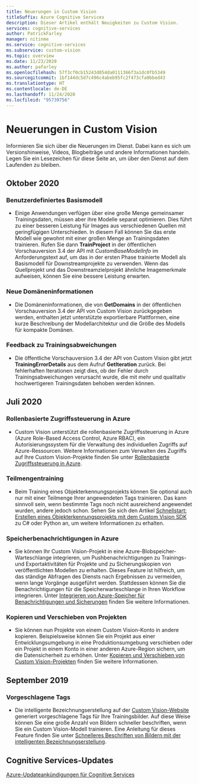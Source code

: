 ```yaml
---
title: Neuerungen in Custom Vision
titleSuffix: Azure Cognitive Services
description: Dieser Artikel enthält Neuigkeiten zu Custom Vision.
services: cognitive-services
author: PatrickFarley
manager: nitinme
ms.service: cognitive-services
ms.subservice: custom-vision
ms.topic: overview
ms.date: 11/23/2020
ms.author: pafarley
ms.openlocfilehash: 57f3cf0cb15243d054da0111366f3a1dc0fb5349
ms.sourcegitcommit: 1bf144dc5d7c496c4abeb95fc2f473cfa0bbed43
ms.translationtype: HT
ms.contentlocale: de-DE
ms.lasthandoff: 11/24/2020
ms.locfileid: "95739756"
---
```

# <a name="whats-new-in-custom-vision"></a>Neuerungen in Custom Vision

Informieren Sie sich über die Neuerungen im Dienst. Dabei kann es sich um Versionshinweise, Videos, Blogbeiträge und andere Informationen handeln. Legen Sie ein Lesezeichen für diese Seite an, um über den Dienst auf dem Laufenden zu bleiben.


## <a name="october-2020"></a>Oktober 2020 

### <a name="custom-base-model"></a>Benutzerdefiniertes Basismodell

- Einige Anwendungen verfügen über eine große Menge gemeinsamer Trainingsdaten, müssen aber ihre Modelle separat optimieren. Dies führt zu einer besseren Leistung für Images aus verschiedenen Quellen mit geringfügigen Unterschieden. In diesem Fall können Sie das erste Modell wie gewohnt mit einer großen Menge an Trainingsdaten trainieren. Rufen Sie dann **TrainProject** in der öffentlichen Vorschauversion 3.4 der API mit _CustomBaseModelInfo_ im Anforderungstext auf, um das in der ersten Phase trainierte Modell als Basismodell für Downstreamprojekte zu verwenden. Wenn das Quellprojekt und das Downstreamzielprojekt ähnliche Imagemerkmale aufweisen, können Sie eine bessere Leistung erwarten. 

### <a name="new-domain-information"></a>Neue Domäneninformationen

- Die Domäneninformationen, die von **GetDomains** in der öffentlichen Vorschauversion 3.4 der API von Custom Vision zurückgegeben werden, enthalten jetzt unterstützte exportierbare Plattformen, eine kurze Beschreibung der Modellarchitektur und die Größe des Modells für kompakte Domänen.

### <a name="training-divergence-feedback"></a>Feedback zu Trainingsabweichungen

- Die öffentliche Vorschauversion 3.4 der API von Custom Vision gibt jetzt **TrainingErrorDetails** aus dem Aufruf **GetIteration** zurück. Bei fehlerhaften Iterationen zeigt dies, ob der Fehler durch Trainingsabweichungen verursacht wurde, die mit mehr und qualitativ hochwertigeren Trainingsdaten behoben werden können.

## <a name="july-2020"></a>Juli 2020

### <a name="azure-role-based-access-control"></a>Rollenbasierte Zugriffssteuerung in Azure

* Custom Vision unterstützt die rollenbasierte Zugriffssteuerung in Azure (Azure Role-Based Access Control, Azure RBAC), ein Autorisierungssystem für die Verwaltung des individuellen Zugriffs auf Azure-Ressourcen. Weitere Informationen zum Verwalten des Zugriffs auf Ihre Custom Vision-Projekte finden Sie unter [Rollenbasierte Zugriffssteuerung in Azure](./role-based-access-control.md).

### <a name="subset-training"></a>Teilmengentraining

* Beim Training eines Objekterkennungsprojekts können Sie optional auch nur mit einer Teilmenge Ihrer angewendeten Tags trainieren. Das kann sinnvoll sein, wenn bestimmte Tags noch nicht ausreichend angewendet wurden, andere jedoch schon. Sehen Sie sich den Artikel [Schnellstart: Erstellen eines Objekterkennungsprojekts mit dem Custom Vision SDK](./quickstarts/object-detection.md) zu C# oder Python an, um weitere Informationen zu erhalten.

### <a name="azure-storage-notifications"></a>Speicherbenachrichtigungen in Azure

* Sie können Ihr Custom Vision-Projekt in eine Azure-Blobspeicher-Warteschlange integrieren, um Pushbenachrichtigungen zu Trainings- und Exportaktivitäten für Projekte und zu Sicherungskopien von veröffentlichten Modellen zu erhalten. Dieses Feature ist hilfreich, um das ständige Abfragen des Diensts nach Ergebnissen zu vermeiden, wenn lange Vorgänge ausgeführt werden. Stattdessen können Sie die Benachrichtigungen für die Speicherwarteschlange in Ihren Workflow integrieren. Unter [Integrieren von Azure-Speicher für Benachrichtigungen und Sicherungen](./storage-integration.md) finden Sie weitere Informationen.

### <a name="copy-and-move-projects"></a>Kopieren und Verschieben von Projekten

* Sie können nun Projekte von einem Custom Vision-Konto in andere kopieren. Beispielsweise können Sie ein Projekt aus einer Entwicklungsumgebung in eine Produktionsumgebung verschieben oder ein Projekt in einem Konto in einer anderen Azure-Region sichern, um die Datensicherheit zu erhöhen. Unter [Kopieren und Verschieben von Custom Vision-Projekten](./copy-move-projects.md) finden Sie weitere Informationen.

## <a name="september-2019"></a>September 2019

### <a name="suggested-tags"></a>Vorgeschlagene Tags

* Die intelligente Bezeichnungserstellung auf der [Custom Vision-Website](https://www.customvision.ai/) generiert vorgeschlagene Tags für Ihre Trainingsbilder. Auf diese Weise können Sie eine große Anzahl von Bildern schneller beschriften, wenn Sie ein Custom Vision-Modell trainieren. Eine Anleitung für dieses Feature finden Sie unter [Schnelleres Beschriften von Bildern mit der intelligenten Bezeichnungserstellung](./suggested-tags.md).

## <a name="cognitive-service-updates"></a>Cognitive Services-Updates

[Azure-Updateankündigungen für Cognitive Services](https://azure.microsoft.com/updates/?product=cognitive-services)